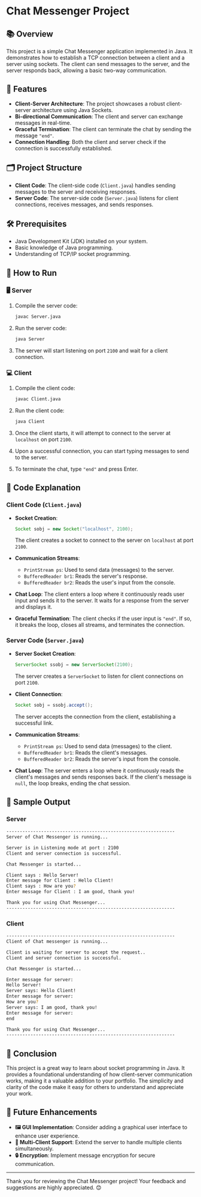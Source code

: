# Chat Messenger Project

## 📚 Overview

This project is a simple Chat Messenger application implemented in Java. It demonstrates how to establish a TCP connection between a client and a server using sockets. The client can send messages to the server, and the server responds back, allowing a basic two-way communication.

## 🌟 Features

- **Client-Server Architecture**: The project showcases a robust client-server architecture using Java Sockets.
- **Bi-directional Communication**: The client and server can exchange messages in real-time.
- **Graceful Termination**: The client can terminate the chat by sending the message `"end"`.
- **Connection Handling**: Both the client and server check if the connection is successfully established.

## 🗂️ Project Structure

- **Client Code**: The client-side code (`Client.java`) handles sending messages to the server and receiving responses.
- **Server Code**: The server-side code (`Server.java`) listens for client connections, receives messages, and sends responses.

## 🛠️ Prerequisites

- Java Development Kit (JDK) installed on your system.
- Basic knowledge of Java programming.
- Understanding of TCP/IP socket programming.

## 🚀 How to Run

### 🖥️ Server

1. Compile the server code:

   ```bash
   javac Server.java
   ```

2. Run the server code:

   ```bash
   java Server
   ```

3. The server will start listening on port `2100` and wait for a client connection.

### 💻 Client

1. Compile the client code:

   ```bash
   javac Client.java
   ```

2. Run the client code:

   ```bash
   java Client
   ```

3. Once the client starts, it will attempt to connect to the server at `localhost` on port `2100`.
4. Upon a successful connection, you can start typing messages to send to the server.
5. To terminate the chat, type `"end"` and press Enter.

## 📜 Code Explanation

### Client Code (`Client.java`)

- **Socket Creation**: 
  ```java
  Socket sobj = new Socket("localhost", 2100);
  ```
  The client creates a socket to connect to the server on `localhost` at port `2100`.

- **Communication Streams**:
  - `PrintStream ps`: Used to send data (messages) to the server.
  - `BufferedReader br1`: Reads the server's response.
  - `BufferedReader br2`: Reads the user's input from the console.

- **Chat Loop**:
  The client enters a loop where it continuously reads user input and sends it to the server. It waits for a response from the server and displays it.

- **Graceful Termination**:
  The client checks if the user input is `"end"`. If so, it breaks the loop, closes all streams, and terminates the connection.

### Server Code (`Server.java`)

- **Server Socket Creation**:
  ```java
  ServerSocket ssobj = new ServerSocket(2100);
  ```
  The server creates a `ServerSocket` to listen for client connections on port `2100`.

- **Client Connection**:
  ```java
  Socket sobj = ssobj.accept();
  ```
  The server accepts the connection from the client, establishing a successful link.

- **Communication Streams**:
  - `PrintStream ps`: Used to send data (messages) to the client.
  - `BufferedReader br1`: Reads the client's messages.
  - `BufferedReader br2`: Reads the server's input from the console.

- **Chat Loop**:
  The server enters a loop where it continuously reads the client's messages and sends responses back. If the client's message is `null`, the loop breaks, ending the chat session.

## 📝 Sample Output

### Server
```bash
---------------------------------------------------------------
Server of Chat Messenger is running...

Server is in Listening mode at port : 2100
Client and server connection is successful.

Chat Messenger is started...

Client says : Hello Server!
Enter message for Client : Hello Client!
Client says : How are you?
Enter message for Client : I am good, thank you!

Thank you for using Chat Messenger...
---------------------------------------------------------------
```

### Client
```bash
---------------------------------------------------------------
Client of Chat messenger is running...

Client is waiting for server to accept the request..
Client and server connection is successful.

Chat Messenger is started...

Enter message for server:
Hello Server!
Server says: Hello Client!
Enter message for server:
How are you?
Server says: I am good, thank you!
Enter message for server:
end

Thank you for using Chat Messenger...
---------------------------------------------------------------
```

## 🎯 Conclusion

This project is a great way to learn about socket programming in Java. It provides a foundational understanding of how client-server communication works, making it a valuable addition to your portfolio. The simplicity and clarity of the code make it easy for others to understand and appreciate your work.

## 🔮 Future Enhancements

- **🖼️ GUI Implementation**: Consider adding a graphical user interface to enhance user experience.
- **🔄 Multi-Client Support**: Extend the server to handle multiple clients simultaneously.
- **🔒 Encryption**: Implement message encryption for secure communication.

---

Thank you for reviewing the Chat Messenger project! Your feedback and suggestions are highly appreciated. 😊